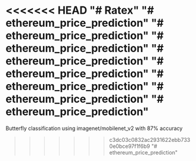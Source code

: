 <<<<<<< HEAD
"# Ratex" 
"# ethereum_price_prediction" 
"# ethereum_price_prediction" 
"# ethereum_price_prediction" 
"# ethereum_price_prediction" 
"# ethereum_price_prediction" 
"# ethereum_price_prediction" 
"# ethereum_price_prediction" 
"# ethereum_price_prediction" 
=======
Butterfly classification using imagenet/mobilenet_v2 with 87% accuracy
>>>>>>> c3dc03c0832ac2931622ebb7330e0bce97f1f6b9
"# ethereum_price_prediction" 
